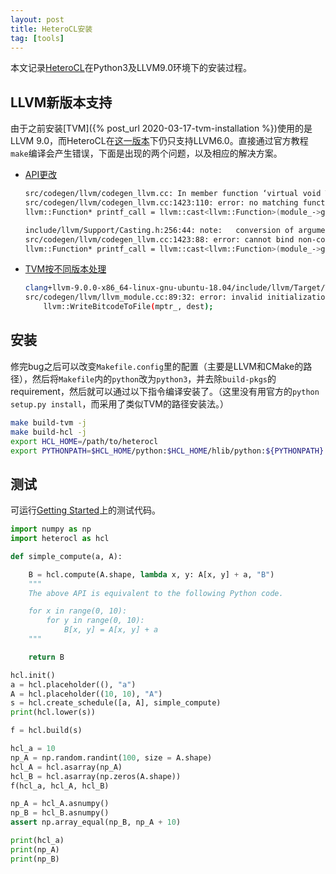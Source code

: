 ```yaml
---
layout: post
title: HeteroCL安装
tag: [tools]
---
```


本文记录[HeteroCL](https://github.com/cornell-zhang/heterocl)在Python3及LLVM9.0环境下的安装过程。

<!--more-->

## LLVM新版本支持
由于之前安装[TVM]({% post_url 2020-03-17-tvm-installation %})使用的是LLVM 9.0，而HeteroCL在[这一版本](https://github.com/cornell-zhang/heterocl/tree/473d5f32be5a2b7161d73e7c31c2022e2d5b2c4b)下仍只支持LLVM6.0。直接通过官方教程`make`编译会产生错误，下面是出现的两个问题，以及相应的解决方案。
* [API更改](https://bugs.freedesktop.org/show_bug.cgi?id=109540)
    ```bash
    src/codegen/llvm/codegen_llvm.cc: In member function ‘virtual void TVM::codegen::CodeGenLLVM::VisitStmt_(const Halide::Internal::Print*)’:
    src/codegen/llvm/codegen_llvm.cc:1423:110: error: no matching function for call to ‘cast<llvm::Function>(llvm::FunctionCallee)’
    llvm::Function* printf_call = llvm::cast<llvm::Function>(module_->getOrInsertFunction("printf", call_ftype));

    include/llvm/Support/Casting.h:256:44: note:   conversion of argument 1 would be ill-formed:
    src/codegen/llvm/codegen_llvm.cc:1423:88: error: cannot bind non-const lvalue reference of type ‘llvm::FunctionCallee& ’ to an rvalue of type ‘llvm::FunctionCallee’
    llvm::Function* printf_call = llvm::cast<llvm::Function>(module_->getOrInsertFunction("printf", call_ftype));
    ```
* [TVM按不同版本处理](https://github.com/apache/incubator-tvm/blob/841725cc5858a196297bbd316a589afb2f87ab18/src/target/llvm/llvm_module.cc#L84)
    ```bash
    clang+llvm-9.0.0-x86_64-linux-gnu-ubuntu-18.04/include/llvm/Target/TargetMachine.h:289:16: note:   candidate expects 6 arguments, 3 provided
    src/codegen/llvm/llvm_module.cc:89:32: error: invalid initialization of reference of type ‘const llvm::Module&’ from expression of type ‘llvm::Module*’
        llvm::WriteBitcodeToFile(mptr_, dest);
    ```

## 安装
修完bug之后可以改变`Makefile.config`里的配置（主要是LLVM和CMake的路径），然后将`Makefile`内的`python`改为`python3`，并去除`build-pkgs`的requirement，然后就可以通过以下指令编译安装了。（这里没有用官方的`python setup.py install`，而采用了类似TVM的路径安装法。）
```bash
make build-tvm -j
make build-hcl -j
export HCL_HOME=/path/to/heterocl
export PYTHONPATH=$HCL_HOME/python:$HCL_HOME/hlib/python:${PYTHONPATH}
```

## 测试
可运行[Getting Started](http://heterocl.csl.cornell.edu/doc/tutorials/tutorial_01_get_started.html#sphx-glr-tutorials-tutorial-01-get-started-py)上的测试代码。
```python
import numpy as np
import heterocl as hcl

def simple_compute(a, A):

    B = hcl.compute(A.shape, lambda x, y: A[x, y] + a, "B")
    """
    The above API is equivalent to the following Python code.

    for x in range(0, 10):
        for y in range(0, 10):
            B[x, y] = A[x, y] + a
    """

    return B

hcl.init()
a = hcl.placeholder((), "a")
A = hcl.placeholder((10, 10), "A")
s = hcl.create_schedule([a, A], simple_compute)
print(hcl.lower(s))

f = hcl.build(s)

hcl_a = 10
np_A = np.random.randint(100, size = A.shape)
hcl_A = hcl.asarray(np_A)
hcl_B = hcl.asarray(np.zeros(A.shape))
f(hcl_a, hcl_A, hcl_B)

np_A = hcl_A.asnumpy()
np_B = hcl_B.asnumpy()
assert np.array_equal(np_B, np_A + 10)

print(hcl_a)
print(np_A)
print(np_B)
```
